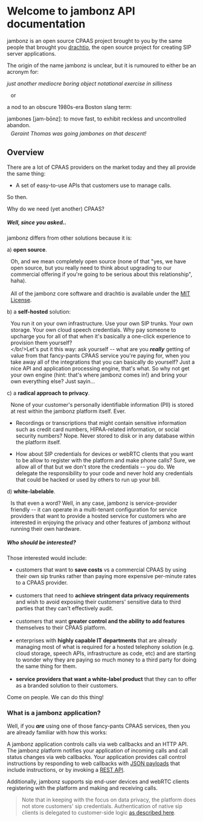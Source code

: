 # Welcome to jambonz API documentation

jambonz is an open source CPAAS project brought to you by the same people that brought you [drachtio](https://drachtio.org), the open source project for creating SIP server applications.  

The origin of the name jambonz is unclear, but it is rumoured to either be an acronym for:

*just another mediocre boring object notational exercise in silliness*

<p style="margin-left:10px">or</p>

a nod to an obscure 1980s-era Boston slang term:

<div>
jambones [jam-b&#333;nz]: to move fast, to exhibit reckless and uncontrolled abandon. <p style="margin:5px 0px 20px 10px;font-style:italic">Geraint Thomas was going jambones on that descent!</p>
</div>

## Overview

There are a lot of CPAAS providers on the market today and they all provide the same thing:
<ul><li/>A set of easy-to-use APIs that customers use to manage calls.</li></ul>

So then.

Why do we need (yet another) CPAAS?

##### Well, since you asked..
jambonz differs from other solutions because it is:

a) **open source**.  <p style="margin-left:10px">Oh, and we mean completely open source (none of that "yes, we have open source, but you really need to think about upgrading to our commercial offering if you're going to be serious about this relationship", haha). <br/><br/>All of the jambonz core software and drachtio is available under the [MIT License](https://choosealicense.com/licenses/mit/).</p>

b) a **self-hosted** solution: <p style="margin-left:10px">You run it on your own infrastructure.  Use your own SIP trunks.  Your own storage.  Your own cloud speech credentials.  Why pay someone to upcharge you for all of that when it's basically a one-click experience to provision them yourself?  <br/></br/>Let's put it this way: ask yourself -- what are you ***really*** getting of value from that fancy-pants CPAAS service you're paying for, when you take away all of the integrations that you can basically do yourself?  Just a nice API and application processing engine, that's what.  So why not get your own engine (hint: that's where jambonz comes in!) and bring your own everything else?  Just sayin...</p> 

c) a **radical approach to privacy**.<p style="margin-left:10px">None of your customer's personally identifiable information (PII) is stored at rest within the jambonz platform itself.  Ever.<ul><li>Recordings or transcriptions that might contain sensitive information such as credit card numbers, HIPAA-related information, or social security numbers?  Nope.  Never stored to disk or in any database within the platform itself.</li><li style="margin-top:1em">How about SIP credentials for devices or webRTC clients that you want to be allow to register with the platform and make phone calls?  Sure, we allow all of that but we don't store the credentials -- you do.  We delegate the responsibility to your code and never hold any credentials that could be hacked or used by others to run up your bill.</li></ul></p>

d) **white-labelable**.<p style="margin-left:10px">Is that even a word?  Well, in any case, jambonz is service-provider friendly -- it can operate in a multi-tenant configuration for service providers that want to provide a hosted service for customers who are interested in enjoying the privacy and other features of jambonz without running their own hardware. 

##### Who should be interested?
Those interested would include:

- customers that want to **save costs** vs a commercial CPAAS by using their own sip trunks rather than paying more expensive per-minute rates to a CPAAS provider.<br/><br/>
- customers that need to **achieve stringent data privacy requirements** and wish to avoid exposing their customers' sensitive data to third parties that they can't effectively audit.<br/><br/>
- customers that want **greater control and the ability to add features** themselves to their CPAAS platform.<br/><br/>
- enterprises with **highly capable IT departments** that are already managing most of what is required for a hosted telephony solution (e.g. cloud storage, speech APIs, infrastructure as code, etc) and are starting to wonder why they are paying so much money to a third party for doing the same thing for them.<br/><br/>
- **service providers that want a white-label product** that they can to offer as a branded solution to their customers.

Come on people.  We can do this thing!

### What is a jambonz application?

Well, if you ***are*** using one of those fancy-pants CPAAS services, then you are already familiar with how this works:

A jambonz application controls calls via web callbacks and an HTTP API.  The jambonz platform notifies your application of incoming calls and call status changes via web callbacks.  Your application provides call control instructions by responding to web callbacks with [JSON payloads](/jambonz-docs/jambonz) that include instructions, or by invoking a [REST API](/jambonz-docs/rest).

Additionally, jambonz supports sip end-user devices and webRTC clients registering with the platform and making and receiving calls.  
> Note that in keeping with the focus on data privacy, the platform does not store customers' sip credentials.  Authentication of native sip clients is delegated to customer-side logic [as described here](/jambonz-docs/register-hook).
